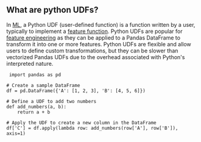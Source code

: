 **What are python UDFs?**
-------------------------

In [ML](https://www.hopsworks.ai/dictionary/ml), a Python UDF (user-defined function) is a function written by a user, typically to implement a [feature function](https://www.hopsworks.ai/dictionary/feature-function). Python UDFs are popular for [feature engineering](https://www.hopsworks.ai/dictionary/feature-engineering) as they can be applied to a Pandas DataFrame to transform it into one or more features. Python UDFs are flexible and allow users to define custom transformations, but they can be slower than vectorized Pandas UDFs due to the overhead associated with Python's interpreted nature.


```
 import pandas as pd

# Create a sample DataFrame
df = pd.DataFrame({'A': [1, 2, 3], 'B': [4, 5, 6]})

# Define a UDF to add two numbers
def add_numbers(a, b):
    return a + b

# Apply the UDF to create a new column in the DataFrame
df['C'] = df.apply(lambda row: add_numbers(row['A'], row['B']), axis=1)

```
